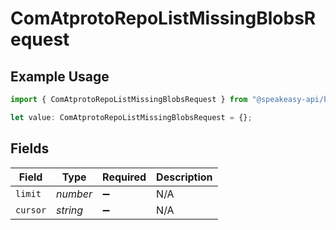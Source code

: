 # ComAtprotoRepoListMissingBlobsRequest

## Example Usage

```typescript
import { ComAtprotoRepoListMissingBlobsRequest } from "@speakeasy-api/bluesky/models/operations";

let value: ComAtprotoRepoListMissingBlobsRequest = {};
```

## Fields

| Field              | Type               | Required           | Description        |
| ------------------ | ------------------ | ------------------ | ------------------ |
| `limit`            | *number*           | :heavy_minus_sign: | N/A                |
| `cursor`           | *string*           | :heavy_minus_sign: | N/A                |